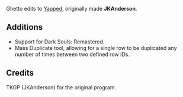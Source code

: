 Ghetto edits to [Yapped](https://github.com/JKAnderson/Yapped), originally made **JKAnderson**. 

## Additions
* Support for Dark Souls: Remastered.
* Mass Duplicate tool, allowing for a single row to be duplicated any number of times between two defined row IDs.

## Credits
TKGP (JKAnderson) for the original program.
